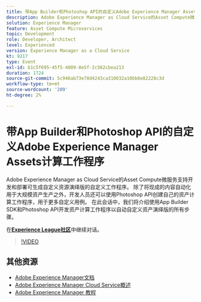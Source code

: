 ```yaml
---
title: 带App Builder和Photoshop API的自定义Adobe Experience Manager Assets计算工作程序
description: Adobe Experience Manager as Cloud Service的Asset Compute微服务支持开发和部署可生成自定义资源演绎版的自定义工作程序。 除了将现成的内容自动化用于大规模资产生产之外，开发人员还可以使用Photoshop API创建自己的资产计算工作程序，用于更多自定义用例。 在此会话中，我们将介绍使用App Builder SDK和Photoshop API开发资产计算工作程序以自动自定义资产演绎版的所有步骤。
solution: Experience Manager
feature: Asset Compute Microservices
topic: Development
role: Developer, Architect
level: Experienced
version: Experience Manager as a Cloud Service
kt: 9217
type: Event
exl-id: b1c5f695-45f5-4009-8e5f-2c562cbea213
duration: 1724
source-git-commit: 5c946ab73e78d4243ca310032a10bb8e82228c3d
workflow-type: tm+mt
source-wordcount: '209'
ht-degree: 2%

---
```


# 带App Builder和Photoshop API的自定义Adobe Experience Manager Assets计算工作程序

Adobe Experience Manager as Cloud Service的Asset Compute微服务支持开发和部署可生成自定义资源演绎版的自定义工作程序。 除了将现成的内容自动化用于大规模资产生产之外，开发人员还可以使用Photoshop API创建自己的资产计算工作程序，用于更多自定义用例。 在此会话中，我们将介绍使用App Builder SDK和Photoshop API开发资产计算工作程序以自动自定义资产演绎版的所有步骤。

在&#x200B;**[Experience League社区](https://adobe.ly/3F6f5sG)**&#x200B;中继续对话。

>[!VIDEO](https://video.tv.adobe.com/v/337769/?quality=12&learn=on&hidetitle=true)

## 其他资源

- [Adobe Experience Manager文档](https://experienceleague.adobe.com/docs/experience-manager-cloud-service.html)
- [Adobe Experience Manager Cloud Service概述](https://experienceleague.adobe.com/docs/experience-manager-cloud-service/overview/home.html)
- [Adobe Experience Manager 教程](https://experienceleague.adobe.com/docs/experience-manager-tutorials.html)
